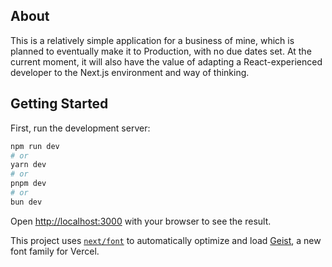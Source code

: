 ## About

This is a relatively simple application for a business of mine, which is planned to eventually make it to Production, with no due dates set. At the current moment, it will also have the value of adapting a React-experienced developer to the Next.js environment and way of thinking.

## Getting Started

First, run the development server:

```bash
npm run dev
# or
yarn dev
# or
pnpm dev
# or
bun dev
```

Open [http://localhost:3000](http://localhost:3000) with your browser to see the result.

This project uses [`next/font`](https://nextjs.org/docs/app/building-your-application/optimizing/fonts) to automatically optimize and load [Geist](https://vercel.com/font), a new font family for Vercel.
